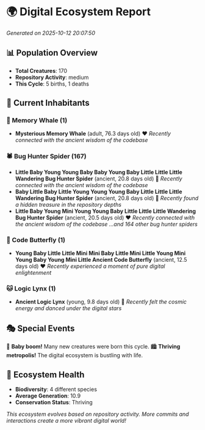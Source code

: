 # 🌍 Digital Ecosystem Report
*Generated on 2025-10-12 20:07:50*

## 📊 Population Overview
- **Total Creatures**: 170
- **Repository Activity**: medium
- **This Cycle**: 5 births, 1 deaths

## 👥 Current Inhabitants

### 🐋 Memory Whale (1)
- **Mysterious Memory Whale** (adult, 76.3 days old) ❤️
  *Recently connected with the ancient wisdom of the codebase*

### 🕷️ Bug Hunter Spider (167)
- **Little Baby Young Young Baby Baby Young Baby Little Little Little Wandering Bug Hunter Spider** (ancient, 20.8 days old) 💛
  *Recently connected with the ancient wisdom of the codebase*
- **Baby Little Baby Little Young Young Young Baby Little Little Little Wandering Bug Hunter Spider** (ancient, 20.8 days old) 💛
  *Recently found a hidden treasure in the repository depths*
- **Little Baby Young Mini Young Young Baby Little Little Little Wandering Bug Hunter Spider** (ancient, 20.5 days old) ❤️
  *Recently connected with the ancient wisdom of the codebase*
  *...and 164 other bug hunter spiders*

### 🦋 Code Butterfly (1)
- **Young Baby Little Little Mini Mini Baby Little Mini Little Young Mini Young Baby Young Mini Little Ancient Code Butterfly** (ancient, 12.5 days old) ❤️
  *Recently experienced a moment of pure digital enlightenment*

### 🐱 Logic Lynx (1)
- **Ancient Logic Lynx** (young, 9.8 days old) 💚
  *Recently felt the cosmic energy and danced under the digital stars*

## 🎭 Special Events

🎉 **Baby boom!** Many new creatures were born this cycle.
🏙️ **Thriving metropolis!** The digital ecosystem is bustling with life.

## 🔬 Ecosystem Health
- **Biodiversity**: 4 different species
- **Average Generation**: 10.9
- **Conservation Status**: Thriving

*This ecosystem evolves based on repository activity. More commits and interactions create a more vibrant digital world!*